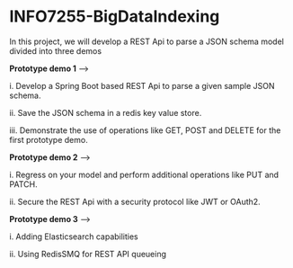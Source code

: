 # INFO7255-BigDataIndexing

In this project, we will develop a REST Api to parse a JSON schema model divided into three demos

**Prototype demo 1** -->

  i. Develop a Spring Boot based REST Api to parse a given sample JSON schema.
  
  ii. Save the JSON schema in a redis key value store.
 
iii. Demonstrate the use of operations like GET, POST and DELETE for the first prototype demo.


**Prototype demo 2** -->

  i. Regress on your model and perform additional operations like PUT and PATCH.
  
 ii. Secure the REST Api with a security protocol like JWT or OAuth2.
 
**Prototype demo 3** -->

  i. Adding Elasticsearch capabilities
  
 ii. Using RedisSMQ for REST API queueing
